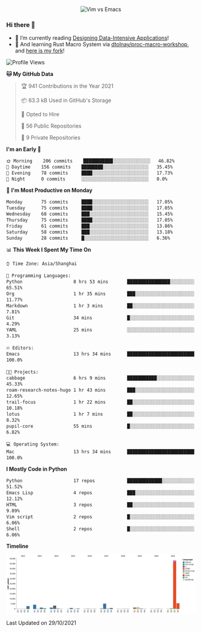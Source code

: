 <p align="center">
    <img src="https://gist.githubusercontent.com/coldnight/e696baffb094e71c96cb302118878eae/raw/40ea5053a6f66cc65f90f437e4173497da225958/banner.gif" alt="Vim vs Emacs" />
</p>

### Hi there 👋

- 📖 I’m currently reading [Designing Data-Intensive Applications](https://www.oreilly.com/library/view/designing-data-intensive-applications/9781491903063/)!
- 🌱 And learning Rust Macro System via [dtolnay/proc-macro-workshop](https://github.com/dtolnay/proc-macro-workshop), and [here is my fork](https://github.com/coldnight/proc-macro-workshop)!

<!--START_SECTION:waka-->
![Profile Views](http://img.shields.io/badge/Profile%20Views-0-blue)

**🐱 My GitHub Data** 

> 🏆 941 Contributions in the Year 2021
 > 
> 📦 63.3 kB Used in GitHub's Storage 
 > 
> 💼 Opted to Hire
 > 
> 📜 56 Public Repositories 
 > 
> 🔑 9 Private Repositories  
 > 
**I'm an Early 🐤** 

```text
🌞 Morning    206 commits    ███████████░░░░░░░░░░░░░░   46.82% 
🌆 Daytime    156 commits    ████████░░░░░░░░░░░░░░░░░   35.45% 
🌃 Evening    78 commits     ████░░░░░░░░░░░░░░░░░░░░░   17.73% 
🌙 Night      0 commits      ░░░░░░░░░░░░░░░░░░░░░░░░░   0.0%

```
📅 **I'm Most Productive on Monday** 

```text
Monday       75 commits     ████░░░░░░░░░░░░░░░░░░░░░   17.05% 
Tuesday      75 commits     ████░░░░░░░░░░░░░░░░░░░░░   17.05% 
Wednesday    68 commits     ███░░░░░░░░░░░░░░░░░░░░░░   15.45% 
Thursday     75 commits     ████░░░░░░░░░░░░░░░░░░░░░   17.05% 
Friday       61 commits     ███░░░░░░░░░░░░░░░░░░░░░░   13.86% 
Saturday     58 commits     ███░░░░░░░░░░░░░░░░░░░░░░   13.18% 
Sunday       28 commits     █░░░░░░░░░░░░░░░░░░░░░░░░   6.36%

```


📊 **This Week I Spent My Time On** 

```text
⌚︎ Time Zone: Asia/Shanghai

💬 Programming Languages: 
Python                   8 hrs 53 mins       ████████████████░░░░░░░░░   65.51% 
Org                      1 hr 35 mins        ███░░░░░░░░░░░░░░░░░░░░░░   11.77% 
Markdown                 1 hr 3 mins         ██░░░░░░░░░░░░░░░░░░░░░░░   7.81% 
Git                      34 mins             █░░░░░░░░░░░░░░░░░░░░░░░░   4.29% 
YAML                     25 mins             ░░░░░░░░░░░░░░░░░░░░░░░░░   3.13%

🔥 Editors: 
Emacs                    13 hrs 34 mins      █████████████████████████   100.0%

🐱‍💻 Projects: 
cabbage                  6 hrs 9 mins        ███████████░░░░░░░░░░░░░░   45.33% 
roam-research-notes-hugo 1 hr 43 mins        ███░░░░░░░░░░░░░░░░░░░░░░   12.65% 
trail-focus              1 hr 22 mins        ██░░░░░░░░░░░░░░░░░░░░░░░   10.18% 
lotus                    1 hr 7 mins         ██░░░░░░░░░░░░░░░░░░░░░░░   8.32% 
pupil-core               55 mins             █░░░░░░░░░░░░░░░░░░░░░░░░   6.82%

💻 Operating System: 
Mac                      13 hrs 34 mins      █████████████████████████   100.0%

```

**I Mostly Code in Python** 

```text
Python                   17 repos            █████████████░░░░░░░░░░░░   51.52% 
Emacs Lisp               4 repos             ███░░░░░░░░░░░░░░░░░░░░░░   12.12% 
HTML                     3 repos             ██░░░░░░░░░░░░░░░░░░░░░░░   9.09% 
Vim script               2 repos             █░░░░░░░░░░░░░░░░░░░░░░░░   6.06% 
Shell                    2 repos             █░░░░░░░░░░░░░░░░░░░░░░░░   6.06%

```


**Timeline**

![Chart not found](https://raw.githubusercontent.com/coldnight/coldnight/master/charts/bar_graph.png) 


 Last Updated on 29/10/2021
<!--END_SECTION:waka-->
